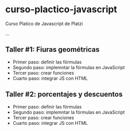 # curso-plactico-javascript
Curso Platico de Javascript de Platzi

...

## Taller #1: Fiuras geométricas

- Primer paso: definir las fórmulas
- Segundo paso: implemntar la fórmulas en JavaScript
- Tercer paso: crear funciones
- Cuarto paso: integrar JS con HTML 

## Taller #2: porcentajes y descuentos

- Primer paso: definir las fórmulas
- Segundo paso: implemntar la fórmulas en JavaScript
- Tercer paso: crear funciones
- Cuarto paso: integrar JS con HTML 